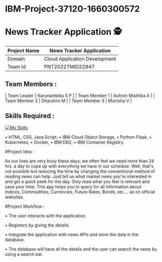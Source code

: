 # IBM-Project-37120-1660300572

# News Tracker Application :detective:

| Project Name | News Tracker Application |
| ------------- | ----------------------- |
| Domain | Cloud Application Development |
| Team Id | PNT2022TMID22947 |
	
## Team Members :

| Team Leader  | Karunambika  S P |
| Team Member 1  | Aohnin Misthika A |
| Team Member 2  | Dharshini M |
| Team Member 3  | Monisha  V |

## Skills Required :
[![My Skills](https://skills.thijs.gg/icons?i=js,html,css,js,flask,docker)](https://skills.thijs.gg)

•	HTML, CSS, Java Script, 
•	IBM Cloud Object Storage, 
•	Python-Flask, 
•	Kubernetes, 
•	Docker,
•	 IBM DB2, 
•	IBM Container Registry.

#Project  Idea :

As our lives are very busy these days, we often feel we need more than 24 hrs. a day to cope up with everything we have in our schedule. Well, that's not possible but reducing the time by changing the conventional method of reading news can help. Just tell us what market news you're interested in and get a quick peek for the day. Only read what you feel is relevant and save your time. This app helps you to query for all information about Indices, Commodities, Currencies, Future Rates, Bonds, etc.… as on official websites.





 
#Project Workflow :

•	The user interacts with the application.

•	Registers by giving the details.

•	Integrate the application with news APIs and store the data in the database.

•	The database will have all the details and the user can search the news by using a search bar.
